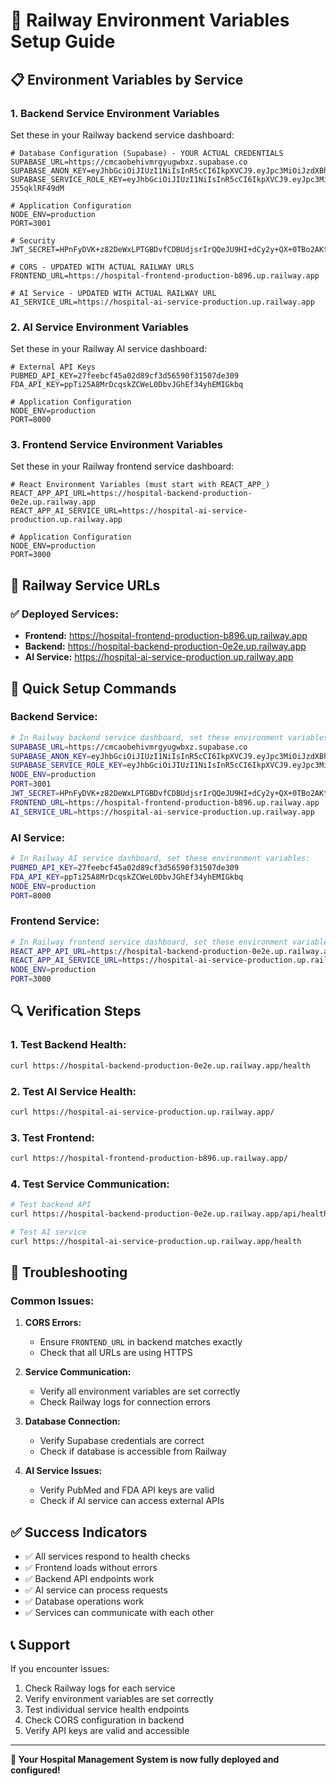 # 🚀 Railway Environment Variables Setup Guide

## 📋 **Environment Variables by Service**

### **1. Backend Service Environment Variables**

Set these in your Railway backend service dashboard:

```env
# Database Configuration (Supabase) - YOUR ACTUAL CREDENTIALS
SUPABASE_URL=https://cmcaobehivmrgyugwbxz.supabase.co
SUPABASE_ANON_KEY=eyJhbGciOiJIUzI1NiIsInR5cCI6IkpXVCJ9.eyJpc3MiOiJzdXBhYmFzZSIsInJlZiI6ImNtY2FvYmVoaXZtcmd5dWd3Ynh6Iiwicm9sZSI6ImFub24iLCJpYXQiOjE3NTE3MzIzNTYsImV4cCI6MjA2NzMwODM1Nn0.wxPWpDeCbPMXTCyo__mHhmrLrX8396IPtZ3S9xQn8UM
SUPABASE_SERVICE_ROLE_KEY=eyJhbGciOiJIUzI1NiIsInR5cCI6IkpXVCJ9.eyJpc3MiOiJzdXBhYmFzZSIsInJlZiI6ImNtY2FvYmVoaXZtcmd5dWd3Ynh6Iiwicm9sZSI6InNlcnZpY2Vfcm9sZSIsImlhdCI6MTc1MTczMjM1NiwiZXhwIjoyMDY3MzA4MzU2fQ.WqBgdHz5v5PQ4OK4afNT1zuxyGz3BX-J55qklRF49dM

# Application Configuration
NODE_ENV=production
PORT=3001

# Security
JWT_SECRET=HPnFyDVK+z82DeWxLPTGBDvfCDBUdjsrIrQQeJU9HI+dCy2y+QX+0TBo2AKtV479KnfhbgniDBujDUeNeLxtKA==

# CORS - UPDATED WITH ACTUAL RAILWAY URLS
FRONTEND_URL=https://hospital-frontend-production-b896.up.railway.app

# AI Service - UPDATED WITH ACTUAL RAILWAY URL
AI_SERVICE_URL=https://hospital-ai-service-production.up.railway.app
```

### **2. AI Service Environment Variables**

Set these in your Railway AI service dashboard:

```env
# External API Keys
PUBMED_API_KEY=27feebcf45a02d89cf3d56590f31507de309
FDA_API_KEY=ppTi25A8MrDcqskZCWeL0DbvJGhEf34yhEMIGkbq

# Application Configuration
NODE_ENV=production
PORT=8000
```

### **3. Frontend Service Environment Variables**

Set these in your Railway frontend service dashboard:

```env
# React Environment Variables (must start with REACT_APP_)
REACT_APP_API_URL=https://hospital-backend-production-0e2e.up.railway.app
REACT_APP_AI_SERVICE_URL=https://hospital-ai-service-production.up.railway.app

# Application Configuration
NODE_ENV=production
PORT=3000
```

## 🔧 **Railway Service URLs**

### **✅ Deployed Services:**
- **Frontend:** https://hospital-frontend-production-b896.up.railway.app
- **Backend:** https://hospital-backend-production-0e2e.up.railway.app  
- **AI Service:** https://hospital-ai-service-production.up.railway.app

## 🚀 **Quick Setup Commands**

### **Backend Service:**
```bash
# In Railway backend service dashboard, set these environment variables:
SUPABASE_URL=https://cmcaobehivmrgyugwbxz.supabase.co
SUPABASE_ANON_KEY=eyJhbGciOiJIUzI1NiIsInR5cCI6IkpXVCJ9.eyJpc3MiOiJzdXBhYmFzZSIsInJlZiI6ImNtY2FvYmVoaXZtcmd5dWd3Ynh6Iiwicm9sZSI6ImFub24iLCJpYXQiOjE3NTE3MzIzNTYsImV4cCI6MjA2NzMwODM1Nn0.wxPWpDeCbPMXTCyo__mHhmrLrX8396IPtZ3S9xQn8UM
SUPABASE_SERVICE_ROLE_KEY=eyJhbGciOiJIUzI1NiIsInR5cCI6IkpXVCJ9.eyJpc3MiOiJzdXBhYmFzZSIsInJlZiI6ImNtY2FvYmVoaXZtcmd5dWd3Ynh6Iiwicm9sZSI6InNlcnZpY2Vfcm9sZSIsImlhdCI6MTc1MTczMjM1NiwiZXhwIjoyMDY3MzA4MzU2fQ.WqBgdHz5v5PQ4OK4afNT1zuxyGz3BX-J55qklRF49dM
NODE_ENV=production
PORT=3001
JWT_SECRET=HPnFyDVK+z82DeWxLPTGBDvfCDBUdjsrIrQQeJU9HI+dCy2y+QX+0TBo2AKtV479KnfhbgniDBujDUeNeLxtKA==
FRONTEND_URL=https://hospital-frontend-production-b896.up.railway.app
AI_SERVICE_URL=https://hospital-ai-service-production.up.railway.app
```

### **AI Service:**
```bash
# In Railway AI service dashboard, set these environment variables:
PUBMED_API_KEY=27feebcf45a02d89cf3d56590f31507de309
FDA_API_KEY=ppTi25A8MrDcqskZCWeL0DbvJGhEf34yhEMIGkbq
NODE_ENV=production
PORT=8000
```

### **Frontend Service:**
```bash
# In Railway frontend service dashboard, set these environment variables:
REACT_APP_API_URL=https://hospital-backend-production-0e2e.up.railway.app
REACT_APP_AI_SERVICE_URL=https://hospital-ai-service-production.up.railway.app
NODE_ENV=production
PORT=3000
```

## 🔍 **Verification Steps**

### **1. Test Backend Health:**
```bash
curl https://hospital-backend-production-0e2e.up.railway.app/health
```

### **2. Test AI Service Health:**
```bash
curl https://hospital-ai-service-production.up.railway.app/
```

### **3. Test Frontend:**
```bash
curl https://hospital-frontend-production-b896.up.railway.app/
```

### **4. Test Service Communication:**
```bash
# Test backend API
curl https://hospital-backend-production-0e2e.up.railway.app/api/health

# Test AI service
curl https://hospital-ai-service-production.up.railway.app/health
```

## 🚨 **Troubleshooting**

### **Common Issues:**

1. **CORS Errors:**
   - Ensure `FRONTEND_URL` in backend matches exactly
   - Check that all URLs are using HTTPS

2. **Service Communication:**
   - Verify all environment variables are set correctly
   - Check Railway logs for connection errors

3. **Database Connection:**
   - Verify Supabase credentials are correct
   - Check if database is accessible from Railway

4. **AI Service Issues:**
   - Verify PubMed and FDA API keys are valid
   - Check if AI service can access external APIs

## ✅ **Success Indicators**

- ✅ All services respond to health checks
- ✅ Frontend loads without errors
- ✅ Backend API endpoints work
- ✅ AI service can process requests
- ✅ Database operations work
- ✅ Services can communicate with each other

## 📞 **Support**

If you encounter issues:
1. Check Railway logs for each service
2. Verify environment variables are set correctly
3. Test individual service health endpoints
4. Check CORS configuration in backend
5. Verify API keys are valid and accessible

---

**🎉 Your Hospital Management System is now fully deployed and configured!** 